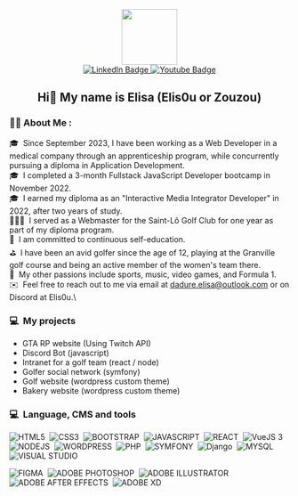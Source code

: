 <div id="header" align="center">
  <img src="https://i.giphy.com/media/v1.Y2lkPTc5MGI3NjExaWc1YXl0YmQxczRzZDR6anV5NzhmOHF2bmJrcmkwYWtxaDZ3bzNvbiZlcD12MV9pbnRlcm5hbF9naWZfYnlfaWQmY3Q9Zw/2IudUHdI075HL02Pkk/giphy.gif" width="100"/>
  <div id="badges">
   <a href="https://www.linkedin.com/in/elisa-dadure-4009b41ba/">
     <img src="https://img.shields.io/badge/LinkedIn-blue?style=for-the-badge&logo=linkedin&logoColor=white" alt="LinkedIn Badge"/>
   </a>
   <a href="">
     <img src="https://img.shields.io/badge/Discord-5865F2?style=for-the-badge&logo=discord&logoColor=white" alt="Youtube Badge"/>
   </a>
 </div>
 <h2> Hi👋 My name is Elisa (Elis0u or Zouzou) </h2>
</div>

### :woman_technologist: About Me :

🎓  &nbsp;Since September 2023, I have been working as a Web Developer in a medical company through an apprenticeship program, while concurrently pursuing a diploma in Application Development.\
🎓  &nbsp;I completed a 3-month Fullstack JavaScript Developer bootcamp in November 2022.\
🎓  &nbsp;I earned my diploma as an "Interactive Media Integrator Developer" in 2022, after two years of study.\
👩🏽‍💻  &nbsp;I served as a Webmaster for the Saint-Lô Golf Club for one year as part of my diploma program.\
📖  &nbsp;I am committed to continuous self-education.\
⛳️  &nbsp;I have been an avid golfer since the age of 12, playing at the Granville golf course and being an active member of the women's team there.\
💯  &nbsp;My other passions include sports, music, video games, and Formula 1.\
✉️  &nbsp;Feel free to reach out to me via email at dadure.elisa@outlook.com or on Discord at Elis0u.\

### 💻 &nbsp;My projects
 
- GTA RP website (Using Twitch API)
- Discord Bot (javascript)
- Intranet for a golf team (react / node)
- Golfer social network (symfony)
- Golf website (wordpress custom theme)
- Bakery website (wordpress custom theme)

### 💻 &nbsp;Language, CMS and tools

![HTML5](https://img.shields.io/badge/-HTML-e34f26?logo=html5&logoColor=fff)&nbsp;
![CSS3](https://img.shields.io/badge/-CSS-1572B6?logo=css3&logoColor=fff)&nbsp;
![BOOTSTRAP](https://img.shields.io/badge/-BOOTSTRAP-7952B3?logo=bootstrap&logoColor=fff)&nbsp;
![JAVASCRIPT](https://img.shields.io/badge/-JAVASCRIPT-F7DF1E?logo=javascript&logoColor=fff)&nbsp;
![REACT](https://img.shields.io/badge/-REACT-61DAFB?logo=nodedotjs&logoColor=fff)&nbsp;
![VueJS 3](https://img.shields.io/badge/-VUEJS-4FC08D?logo=vuedotjs&logoColor=fff)&nbsp;
![NODEJS](https://img.shields.io/badge/-NODEJS-339933?logo=nodedotjs&logoColor=fff)&nbsp;
![WORDPRESS](https://img.shields.io/badge/-WORDPRESS-21759B?logo=wordpress&logoColor=ffffff)&nbsp;
![PHP](https://img.shields.io/badge/-PHP-777BB4?logo=php&logoColor=ffffff)&nbsp;
![SYMFONY](https://img.shields.io/badge/-SYMFONY-000000?logo=symfony&logoColor=ffffff)&nbsp;
![Django](https://img.shields.io/badge/-DJANGO-0C4B33?logo=django&logoColor=fff)&nbsp;
![MYSQL](https://img.shields.io/badge/-MYSQL-4479A1?logo=mysql&logoColor=ffffff)&nbsp;
![VISUAL STUDIO](https://img.shields.io/badge/-VISUAL%20STUDIO%20CODE-007ACC?logo=visualstudiocode&logoColor=ffffff)&nbsp; 

![FIGMA](https://img.shields.io/badge/-FIGMA-F24E1E?logo=nodedotjs&logoColor=fff)&nbsp;
![ADOBE PHOTOSHOP](https://img.shields.io/badge/-ADOBE%20PHOTOSHOP-31A8FF?logo=adobephotoshop&logoColor=ffffff)&nbsp; 
![ADOBE ILLUSTRATOR](https://img.shields.io/badge/-ADOBE%20ILLUSTRATOR-FF9A00?logo=adobeillustrator&logoColor=ffffff)&nbsp;
![ADOBE AFTER EFFECTS](https://img.shields.io/badge/-ADOBE%20AFTER%20EFFECTS-9999FF?logo=adobeaftereffects&logoColor=ffffff)&nbsp;
![ADOBE XD](https://img.shields.io/badge/-ADOBE%20XD-FF61F6?logo=adobexd&logoColor=ffffff)&nbsp;

